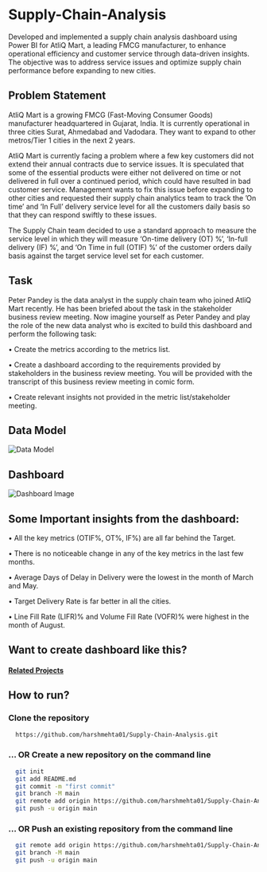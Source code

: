 # Supply-Chain-Analysis
Developed and implemented a supply chain analysis dashboard using Power BI for AtliQ Mart, a leading FMCG manufacturer, to enhance operational efficiency and customer service through data-driven insights. The objective was to address service issues and optimize supply chain performance before expanding to new cities.

## Problem Statement
AtliQ Mart is a growing FMCG (Fast-Moving Consumer Goods) manufacturer headquartered in Gujarat, India. It is currently operational in three cities Surat, Ahmedabad and Vadodara. They want to expand to other metros/Tier 1 cities in the next 2 years.

AtliQ Mart is currently facing a problem where a few key customers did not extend their annual contracts due to service issues. It is speculated that some of the essential products were either not delivered on time or not delivered in full over a continued period, which could have resulted in bad customer service. Management wants to fix this issue before expanding to other cities and requested their supply chain analytics team to track the ’On time’ and ‘In Full’ delivery service level for all the customers daily basis so that they can respond swiftly to these issues.

The Supply Chain team decided to use a standard approach to measure the service level in which they will measure ‘On-time delivery (OT) %’, ‘In-full delivery (IF) %’, and ‘On Time in full (OTIF) %’ of the customer orders daily basis against the target service level set for each customer.

## Task
Peter Pandey is the data analyst in the supply chain team who joined AtliQ Mart recently. He has been briefed about the task in the stakeholder business review meeting. Now imagine yourself as Peter Pandey and play the role of the new data analyst who is excited to build this dashboard and perform the following task:

•	Create the metrics according to the metrics list.

•	Create a dashboard according to the requirements provided by stakeholders in the business review meeting. You will be provided with the transcript of this business review meeting in comic form.

•	Create relevant insights not provided in the metric list/stakeholder meeting.

## Data Model
![Data Model](https://github.com/harshmehta01/Supply-Chain-Analysis/assets/97782632/a3bb23e7-31b4-4f81-bf0d-73b18b1888b0)

## Dashboard
![Dashboard Image](https://github.com/harshmehta01/Supply-Chain-Analysis/assets/97782632/ee0a4175-cbec-439d-8e90-ac1cb98c0eac)

## Some Important insights from the dashboard:
•	All the key metrics (OTIF%, OT%, IF%) are all far behind the Target.

•	There is no noticeable change in any of the key metrics in the last few months.

•	Average Days of Delay in Delivery were the lowest in the month of March and May.

•	Target Delivery Rate is far better in all the cities.

•	Line Fill Rate (LIFR)% and Volume Fill Rate (VOFR)% were highest in the month of August.

## Want to create dashboard like this?
#### [Related Projects](https://codebasics.io/resources)

## How to run?
### Clone the repository
```bash
  https://github.com/harshmehta01/Supply-Chain-Analysis.git
```
### ... OR Create a new repository on the command line
```bash
  git init
  git add README.md
  git commit -m "first commit"
  git branch -M main
  git remote add origin https://github.com/harshmehta01/Supply-Chain-Analysis.git
  git push -u origin main
```
### ... OR Push an existing repository from the command line
```bash
  git remote add origin https://github.com/harshmehta01/Supply-Chain-Analysis.git
  git branch -M main
  git push -u origin main
```
